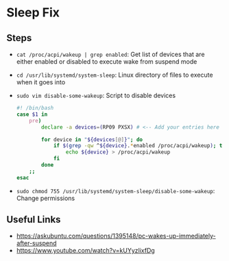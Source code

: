 # Sleep Fix

## Steps

- `cat /proc/acpi/wakeup | grep enabled`: Get list of devices that are either enabled or disabled to execute wake from suspend mode
- `cd /usr/lib/systemd/system-sleep`: Linux directory of files to execute when it goes into
- `sudo vim disable-some-wakeup`: Script to disable devices

  ```Bash
  #! /bin/bash
  case $1 in
      pre)
          declare -a devices=(RP09 PXSX) # <-- Add your entries here

          for device in "${devices[@]}"; do
              if $(grep -qw ^${device}.*enabled /proc/acpi/wakeup); then
                  echo ${device} > /proc/acpi/wakeup
              fi
          done
      ;;
  esac
  ```

- `sudo chmod 755 /usr/lib/systemd/system-sleep/disable-some-wakeup`: Change permissions

## Useful Links

- https://askubuntu.com/questions/1395148/pc-wakes-up-immediately-after-suspend
- https://www.youtube.com/watch?v=kUYyzlixfDg

